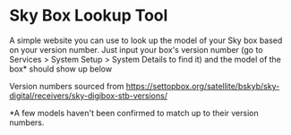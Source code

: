 # Sky Box Lookup Tool

A simple website you can use to look up the model of your Sky box based on your version number.
Just input your box's version number (go to Services > System Setup > System Details to find it) and the model of the box* should show up below

Version numbers sourced from https://settopbox.org/satellite/bskyb/sky-digital/receivers/sky-digibox-stb-versions/

*A few models haven't been confirmed to match up to their version numbers.
